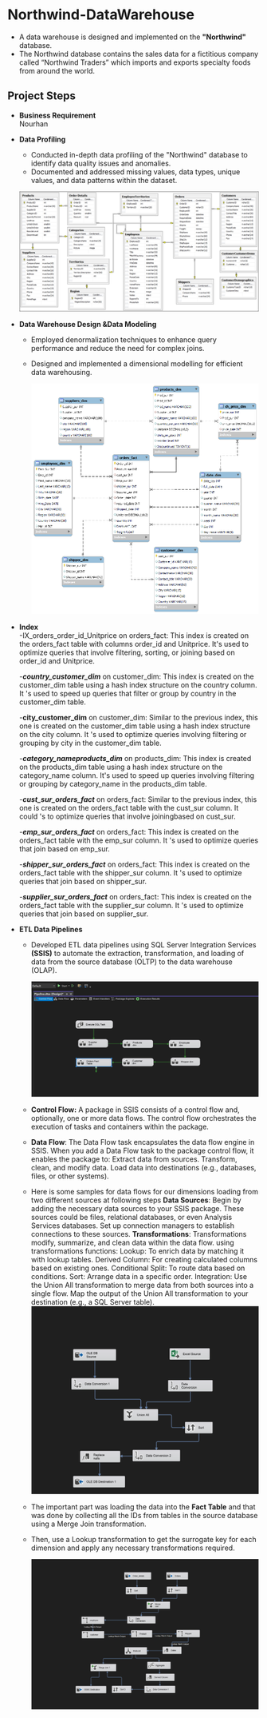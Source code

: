 # Northwind-DataWarehouse
- A data warehouse is designed and implemented on the **"Northwind"** database.<br /> 
- The Northwind database contains the sales data for a fictitious company called “Northwind Traders” which imports and exports specialty foods from around the world.

## Project Steps
- **Business Requirement** <br /> Nourhan
- **Data Profiling** <br />
   - Conducted in-depth data profiling of the "Northwind" database to identify data quality issues and anomalies.<br /> 
   - Documented and addressed missing values, data types, unique values, and data patterns within the dataset. <br />

   ![oltp](RESCOURCES/Northwind_ERD.jpeg)



- **Data Warehouse Design &Data Modeling**  <br />
   - Employed denormalization techniques to enhance query performance and reduce the need for complex joins.
   - Designed and implemented a dimensional modelling for efficient data warehousing.
 
     ![d1 (1)](RESCOURCES/Data-model.png)
- **Index**  <br />
   -IX_orders_order_id_Unitprice on orders_fact: This index is created on the orders_fact table with columns order_id and Unitprice. It's used to optimize queries that involve filtering, sorting, or joining based on order_id and Unitprice.


   -***country_customer_dim*** on customer_dim: This index is created on the customer_dim table using a hash index structure on the country column. It 's used to speed up queries that filter or group by country in the customer_dim table.

   -****city_customer_dim**** on customer_dim: Similar to the previous index, this one is created on the customer_dim table using a hash index structure on the city column. It 's used to optimize queries involving filtering or grouping by city in the customer_dim table.

   -***category_nameproducts_dim*** on products_dim: This index is created on the products_dim table using a hash index structure on the category_name column. It's used to speed up queries involving filtering or grouping by category_name in the products_dim table.

   -***cust_sur_orders_fact*** on orders_fact: Similar to the previous index, this one is created on the orders_fact table with the cust_sur column. It could 's to optimize queries that involve  joiningbased on cust_sur.

   -***emp_sur_orders_fact*** on orders_fact: This index is created on the orders_fact table with the emp_sur column. It 's used to optimize queries that  join based on emp_sur.

   -***shipper_sur_orders_fact*** on orders_fact: This index is created on the orders_fact table with the shipper_sur column. It 's used to optimize queries that  join based on shipper_sur.

   -***supplier_sur_orders_fact*** on orders_fact: This index is created on the orders_fact table with the supplier_sur column. It 's used to optimize queries that join based on supplier_sur.


- **ETL Data Pipelines** <br />
   - Developed ETL data pipelines using SQL Server Integration Services **(SSIS)** to automate the extraction, transformation, and loading of data from the source database (OLTP) to the data warehouse (OLAP).
   
        ![d1 (1)](RESCOURCES/CONTROL-FLOW.jpeg)


   - **Control Flow:**
               A package in SSIS consists of a control flow and, optionally, one or more data flows.
               The control flow orchestrates the execution of tasks and containers within the package.
   - **Data Flow**:
               The Data Flow task encapsulates the data flow engine in SSIS.
               When you add a Data Flow task to the package control flow, it enables the package to:
               Extract data from sources.
               Transform, clean, and modify data.
               Load data into destinations (e.g., databases, files, or other systems). 
   - Here is some samples for data flows for our dimensions loading from two different sources at following steps 
   **Data Sources**:
               Begin by adding the necessary data sources to your SSIS package. These sources could be files, relational databases, or even Analysis Services databases.
               Set up connection managers to establish connections to these sources.
   **Transformations**:
               Transformations modify, summarize, and clean data within the data flow.
               using transformations functions:
               Lookup: To enrich data by matching it with lookup tables.
               Derived Column: For creating calculated columns based on existing ones.
               Conditional Split: To route data based on conditions.
               Sort: Arrange data in a specific order.
               Integration:
               Use the Union All transformation to merge data from both sources into a single flow.
               Map the output of the Union All transformation to your destination (e.g., a SQL Server table).
        ![d1 (1)](RESCOURCES/EMPLOYEE.png)



   - The important part was loading the data into the **Fact Table** and that was done by collecting all the IDs from tables in the source database using a Merge Join transformation.
   - Then, use a Lookup transformation to get the surrogate key for each dimension and apply any necessary transformations required.
     
     ![d1 (1)](RESCOURCES/FACT-TABLE.png)


